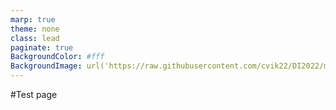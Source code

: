 ```yaml
---
marp: true
theme: none
class: lead
paginate: true
BackgroundColor: #fff
BackgroundImage: url('https://raw.githubusercontent.com/cvik22/DI2022/main/Presentation_Background.jpg')  
---
```

#Test page